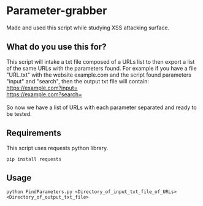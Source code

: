 # Parameter-grabber
Made and used this script while studying XSS attacking surface.

## What do you use this for?
This script will intake a txt file composed of a URLs list to then export a list of the same URLs with the parameters found. For example if you have a file "URL.txt" with the website example.com and the script found parameters "input" and "search", then the output txt file will contain:
<br>
https://example.com?input=
<br>
https://example.com?search=
<br>
<br>
So now we have a list of URLs with each parameter separated and ready to be tested.
<br>
## Requirements
This script uses requests python library.
```
pip install requests
```
## Usage

```
python FindParameters.py <Directory_of_input_txt_file_of_URLs> <Directory_of_output_txt_file>
```
